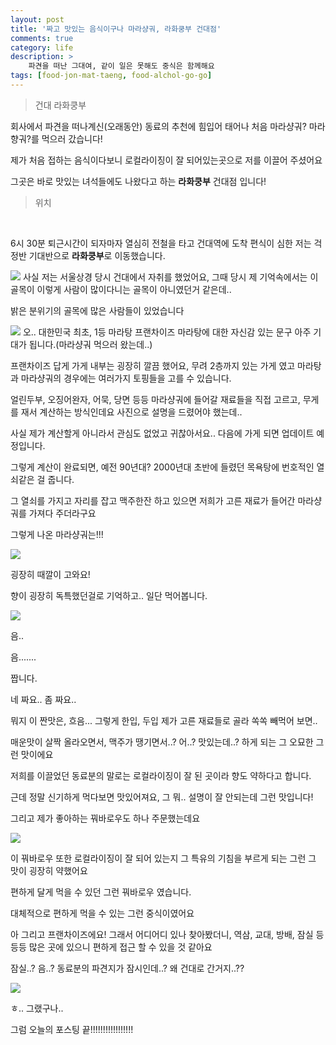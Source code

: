 ```yaml
---
layout: post
title: '짜고 맛있는 음식이구나 마라샹궈, 라화쿵부 건대점'
comments: true
category: life
description: >
    파견을 떠난 그대여, 같이 일은 못해도 중식은 함께해요
tags: [food-jon-mat-taeng, food-alchol-go-go]
---
```


> 건대 라화쿵부

회사에서 파견을 떠나계신(오래동안) 동료의 추천에 힘입어 태어나 처음 마라샹궈? 마라향궈?를 먹으러 갔습니다!

제가 처음 접하는 음식이다보니 로컬라이징이 잘 되어있는곳으로 저를 이끌어 주셨어요

그곳은 바로 맛있는 녀석들에도 나왔다고 하는 **라화쿵부** 건대점 입니다!

> 위치
<div id="daumRoughmapContainer1572506978835" style="width: 100%" class="root_daum_roughmap root_daum_roughmap_landing"></div><br/>

6시 30분 퇴근시간이 되자마자 열심히 전철을 타고 건대역에 도착 편식이 심한 저는 걱정반 기대반으로 **라화쿵부**로 이동했습니다.

![](/assets/image/lahwa-5.jpeg)
사실 저는 서울상경 당시 건대에서 자취를 했었어요, 그때 당시 제 기억속에서는 이 골목이 이렇게 사람이 많이다니는 골목이 아니였던거 같은데..

밝은 분위기의 골목에 많은 사람들이 있었습니다

![](/assets/image/lahwa-1.jpeg)
오.. 대한민국 최초, 1등 마라탕 프랜차이즈 마라탕에 대한 자신감 있는 문구 아주 기대가 됩니다.(마라샹궈 먹으러 왔는데..)

프랜차이즈 답게 가게 내부는 굉장히 깔끔 했어요, 무려 2층까지 있는 가게 였고 마라탕과 마라샹궈의 경우에는 여러가지 토핑들을 고를 수 있습니다.

얼린두부, 오징어완자, 어묵, 당면 등등 마라샹궈에 들어갈 재료들을 직접 고르고, 무게를 재서 계산하는 방식인데요 사진으로 설명을 드렸어야 했는데.. 

사실 제가 계산할게 아니라서 관심도 없었고 귀찮아서요.. 다음에 가게 되면 업데이트 예정입니다.

그렇게 계산이 완료되면, 예전 90년대? 2000년대 초반에 들렸던 목욕탕에 번호적인 열쇠같은 걸 줍니다.

그 열쇠를 가지고 자리를 잡고 맥주한잔 하고 있으면 저희가 고른 재료가 들어간 마라샹궈를 가져다 주더라구요

그렇게 나온 마라샹궈는!!!

![](/assets/image/lahwa-2.jpeg)

굉장히 때깔이 고와요!

향이 굉장히 독특했던걸로 기억하고.. 일단 먹어봅니다.

![](/assets/image/lahwa-4.jpeg)

음..

음.......

짭니다.

네 짜요.. 좀 짜요..

뭐지 이 짠맛은, 흐음... 그렇게 한입, 두입 제가 고른 재료들로 골라 쏙쏙 빼먹어 보면..

매운맛이 살짝 올라오면서, 맥주가 땡기면서..? 어..? 맛있는데..? 하게 되는 그 오묘한 그런 맛이에요

저희를 이끌었던 동료분의 말로는 로컬라이징이 잘 된 곳이라 향도 약하다고 합니다.

근데 정말 신기하게 먹다보면 맛있어져요, 그 뭐.. 설명이 잘 안되는데 그런 맛입니다!

그리고 제가 좋아하는 꿔바로우도 하나 주문했는데요

![](/assets/image/lahwa-3.jpeg)

이 꿔바로우 또한 로컬라이징이 잘 되어 있는지 그 특유의 기침을 부르게 되는 그런 그 맛이 굉장히 약했어요

편하게 달게 먹을 수 있던 그런 꿔바로우 였습니다.

대체적으로 편하게 먹을 수 있는 그런 중식이였어요

아 그리고 프랜차이즈에요! 그래서 어디어디 있나 찾아봤더니, 역삼, 교대, 방배, 잠실 등등등 많은 곳에 있으니 편하게 접근 할 수 있을 것 같아요

잠실..? 음..? 동료분의 파견지가 잠시인데..? 왜 건대로 간거지..??

![](/assets/image/lahwa-6.jpeg)

ㅎ.. 그랬구나..

그럼 오늘의 포스팅 끝!!!!!!!!!!!!!!!!!



<script charset="UTF-8" class="daum_roughmap_loader_script" src="https://ssl.daumcdn.net/dmaps/map_js_init/roughmapLoader.js"></script>
<script charset="UTF-8">
	new daum.roughmap.Lander({
		"timestamp" : "1572506978835",
		"key" : "vnr4",
		"mapHeight" : "360"
	}).render();
</script>